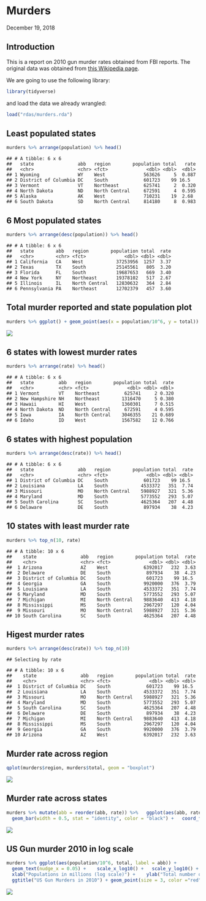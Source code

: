 Murders
================
December 19, 2018

Introduction
------------

This is a report on 2010 gun murder rates obtained from FBI reports. The original data was obtained from [this Wikipedia page](https://en.wikipedia.org/wiki/Murder_in_the_United_States_by_state).

We are going to use the following library:

``` r
library(tidyverse)
```

and load the data we already wrangled:

``` r
load("rdas/murders.rda")
```

Least populated states
----------------------

``` r
murders %>% arrange(population) %>% head()
```

    ## # A tibble: 6 x 6
    ##   state                abb   region        population total   rate
    ##   <chr>                <chr> <fct>              <dbl> <dbl>  <dbl>
    ## 1 Wyoming              WY    West              563626     5  0.887
    ## 2 District of Columbia DC    South             601723    99 16.5  
    ## 3 Vermont              VT    Northeast         625741     2  0.320
    ## 4 North Dakota         ND    North Central     672591     4  0.595
    ## 5 Alaska               AK    West              710231    19  2.68 
    ## 6 South Dakota         SD    North Central     814180     8  0.983

6 Most populated states
-----------------------

``` r
murders %>% arrange(desc(population)) %>% head()
```

    ## # A tibble: 6 x 6
    ##   state        abb   region        population total  rate
    ##   <chr>        <chr> <fct>              <dbl> <dbl> <dbl>
    ## 1 California   CA    West            37253956  1257  3.37
    ## 2 Texas        TX    South           25145561   805  3.20
    ## 3 Florida      FL    South           19687653   669  3.40
    ## 4 New York     NY    Northeast       19378102   517  2.67
    ## 5 Illinois     IL    North Central   12830632   364  2.84
    ## 6 Pennsylvania PA    Northeast       12702379   457  3.60

Total murder reported and state population plot
-----------------------------------------------

``` r
murders %>% ggplot() + geom_point(aes(x = population/10^6, y = total))
```

![](report_files/figure-markdown_github/unnamed-chunk-4-1.png)

6 states with lowest murder rates
---------------------------------

``` r
murders %>% arrange(rate) %>% head()
```

    ## # A tibble: 6 x 6
    ##   state         abb   region        population total  rate
    ##   <chr>         <chr> <fct>              <dbl> <dbl> <dbl>
    ## 1 Vermont       VT    Northeast         625741     2 0.320
    ## 2 New Hampshire NH    Northeast        1316470     5 0.380
    ## 3 Hawaii        HI    West             1360301     7 0.515
    ## 4 North Dakota  ND    North Central     672591     4 0.595
    ## 5 Iowa          IA    North Central    3046355    21 0.689
    ## 6 Idaho         ID    West             1567582    12 0.766

6 states with highest population
--------------------------------

``` r
murders %>% arrange(desc(rate)) %>% head()
```

    ## # A tibble: 6 x 6
    ##   state                abb   region        population total  rate
    ##   <chr>                <chr> <fct>              <dbl> <dbl> <dbl>
    ## 1 District of Columbia DC    South             601723    99 16.5 
    ## 2 Louisiana            LA    South            4533372   351  7.74
    ## 3 Missouri             MO    North Central    5988927   321  5.36
    ## 4 Maryland             MD    South            5773552   293  5.07
    ## 5 South Carolina       SC    South            4625364   207  4.48
    ## 6 Delaware             DE    South             897934    38  4.23

10 states with least murder rate
--------------------------------

``` r
murders %>% top_n(10, rate)
```

    ## # A tibble: 10 x 6
    ##    state                abb   region        population total  rate
    ##    <chr>                <chr> <fct>              <dbl> <dbl> <dbl>
    ##  1 Arizona              AZ    West             6392017   232  3.63
    ##  2 Delaware             DE    South             897934    38  4.23
    ##  3 District of Columbia DC    South             601723    99 16.5 
    ##  4 Georgia              GA    South            9920000   376  3.79
    ##  5 Louisiana            LA    South            4533372   351  7.74
    ##  6 Maryland             MD    South            5773552   293  5.07
    ##  7 Michigan             MI    North Central    9883640   413  4.18
    ##  8 Mississippi          MS    South            2967297   120  4.04
    ##  9 Missouri             MO    North Central    5988927   321  5.36
    ## 10 South Carolina       SC    South            4625364   207  4.48

Higest murder rates
-------------------

``` r
murders %>% arrange(desc(rate)) %>% top_n(10)
```

    ## Selecting by rate

    ## # A tibble: 10 x 6
    ##    state                abb   region        population total  rate
    ##    <chr>                <chr> <fct>              <dbl> <dbl> <dbl>
    ##  1 District of Columbia DC    South             601723    99 16.5 
    ##  2 Louisiana            LA    South            4533372   351  7.74
    ##  3 Missouri             MO    North Central    5988927   321  5.36
    ##  4 Maryland             MD    South            5773552   293  5.07
    ##  5 South Carolina       SC    South            4625364   207  4.48
    ##  6 Delaware             DE    South             897934    38  4.23
    ##  7 Michigan             MI    North Central    9883640   413  4.18
    ##  8 Mississippi          MS    South            2967297   120  4.04
    ##  9 Georgia              GA    South            9920000   376  3.79
    ## 10 Arizona              AZ    West             6392017   232  3.63

Murder rate across region
-------------------------

``` r
qplot(murders$region, murders$total, geom = "boxplot")
```

![](report_files/figure-markdown_github/unnamed-chunk-9-1.png)

Murder rate across states
-------------------------

``` r
murders %>% mutate(abb = reorder(abb, rate)) %>%   ggplot(aes(abb, rate)) +  
  geom_bar(width = 0.5, stat = "identity", color = "black") +   coord_flip()
```

![](report_files/figure-markdown_github/unnamed-chunk-10-1.png)

US Gun murder 2010 in log scale
-------------------------------

``` r
murders %>% ggplot(aes(population/10^6, total, label = abb)) +      
  geom_text(nudge_x = 0.05) +    scale_x_log10() +   scale_y_log10() +   
  xlab("Populations in millions (log scale)") +    ylab("Total number of murders (log scale)") +   
  ggtitle("US Gun Murders in 2010") + geom_point(size = 3, color ="red")
```

![](report_files/figure-markdown_github/unnamed-chunk-11-1.png)
